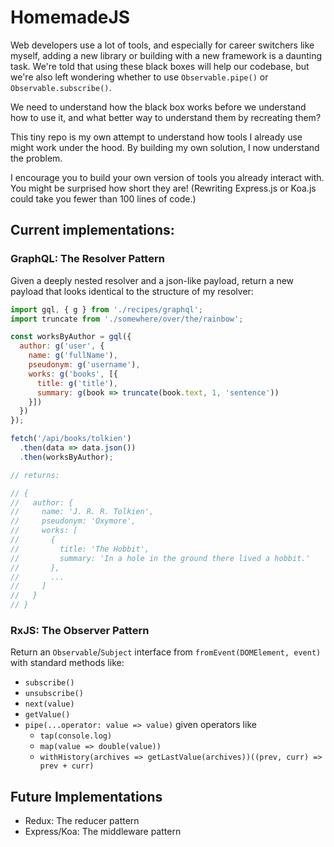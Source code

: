 # HomemadeJS

Web developers use a lot of tools, and especially for career switchers like myself, adding a new library or building with a new framework is a daunting task. We're told that using these black boxes will help our codebase, but we're also left wondering whether to use `Observable.pipe()` or `Observable.subscribe()`.

We need to understand how the black box works before we understand how to use it, and what better way to understand them by recreating them?

This tiny repo is my own attempt to understand how tools I already use might work under the hood. By building my own solution, I now understand the problem.

I encourage you to build your own version of tools you already interact with. You might be surprised how short they are! (Rewriting Express.js or Koa.js could take you fewer than 100 lines of code.)

## Current implementations:
### GraphQL: The Resolver Pattern
Given a deeply nested resolver and a json-like payload, return a new payload that looks identical to the structure of my resolver:
```js
import gql, { g } from './recipes/graphql';
import truncate from './somewhere/over/the/rainbow';

const worksByAuthor = gql({
  author: g('user', {
    name: g('fullName'),
    pseudonym: g('username'),
    works: g('books', [{
      title: g('title'),
      summary: g(book => truncate(book.text, 1, 'sentence'))
    }])
  })
});

fetch('/api/books/tolkien')
  .then(data => data.json())
  .then(worksByAuthor);

// returns:

// {
//   author: {
//     name: 'J. R. R. Tolkien',
//     pseudonym: 'Oxymore',
//     works: [
//       {
//         title: 'The Hobbit',
//         summary: 'In a hole in the ground there lived a hobbit.'
//       },
//       ...
//     ]
//   }
// }
```

### RxJS: The Observer Pattern
Return an `Observable`/`Subject` interface from `fromEvent(DOMElement, event)` with standard methods like:
- `subscribe()`
- `unsubscribe()`
- `next(value)`
- `getValue()`
- `pipe(...operator: value => value)` given operators like
  - `tap(console.log)`
  - `map(value => double(value))`
  - `withHistory(archives => getLastValue(archives))((prev, curr) => prev + curr)`
  
## Future Implementations
- Redux: The reducer pattern
- Express/Koa: The middleware pattern

